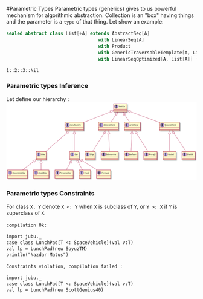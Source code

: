 #Parametric Types 
Parametric types (generics) gives to us powerful mechanism for algorithmic abstraction.
Collection is an "box" having things and the parameter is a `type` of that thing. 
Let show an example:

```Scala
sealed abstract class List[+A] extends AbstractSeq[A]
                                  with LinearSeq[A]
                                  with Product
                                  with GenericTraversableTemplate[A, List]
                                  with LinearSeqOptimized[A, List[A]] { ...

```

```tut
1::2::3::Nil
```  
  
### Parametric types Inference
Let define our hierarchy :
![Vehicle Hierarchy](./vehicle.svg)

### Parametric types Constraints
For class `X, Y` denote `X <: Y` when `X` is subclass of `Y`, or `Y >: X` if `Y` is superclass of `X`.

`compilation Ok:`

```tut
import jubu._
case class LunchPad[T <: SpaceVehicle](val v:T)
val lp = LunchPad(new SoyuzTM)
println("Nazdar Matus")
```

`Constraints violation, compilation failed :`

```tut
import jubu._
case class LunchPad[T <: SpaceVehicle](val v:T)
val lp = LunchPad(new ScottGenius40)
```
